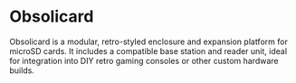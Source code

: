 # Obsolicard
Obsolicard is a modular, retro-styled enclosure and expansion platform for microSD cards. It includes a compatible base station and reader unit, ideal for integration into DIY retro gaming consoles or other custom hardware builds.

